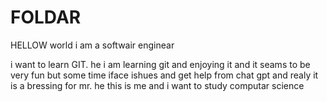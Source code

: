 # FOLDAR
HELLOW world i am a softwair enginear

i want to learn GIT.
he i am learning git and enjoying it and it seams to be very fun but some time iface ishues and get help from chat gpt and realy it is a bressing for mr.
he this is me and i want to study computar science